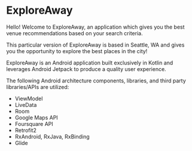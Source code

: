 # ExploreAway

Hello! Welcome to ExploreAway, an application which gives you the best venue recommendations based on your search criteria.

This particular version of ExploreAway is based in Seattle, WA and gives you the opportunity to explore the best places in the city!

ExploreAway is an Android application built exclusively in Kotlin and leverages Android Jetpack to produce a quality user experience.

The following Android architecture components, libraries, and third party libraries/APIs are utilized:
- ViewModel
- LiveData
- Room
- Google Maps API
- Foursquare API
- Retrofit2
- RxAndroid, RxJava, RxBinding
- Glide
